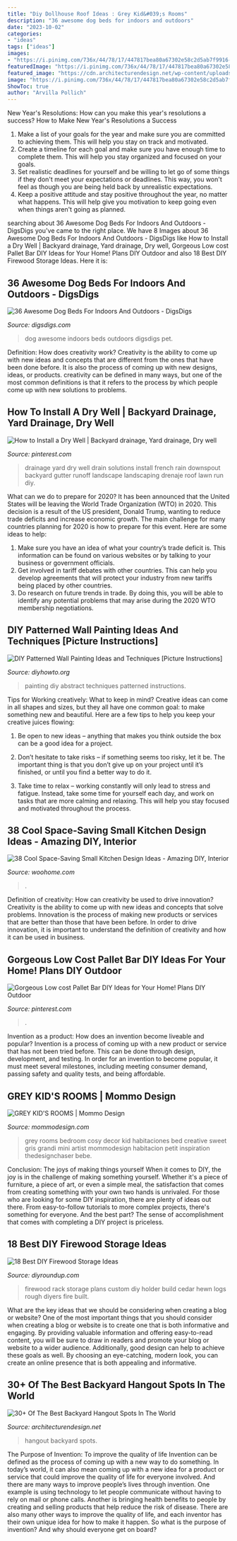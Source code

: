 ```yaml
---
title: "Diy Dollhouse Roof Ideas : Grey Kid&#039;s Rooms"
description: "36 awesome dog beds for indoors and outdoors"
date: "2023-10-02"
categories:
- "ideas"
tags: ["ideas"]
images:
- "https://i.pinimg.com/736x/44/78/17/447817bea80a67302e58c2d5ab7f9916--drainage-ideas-yard-drainage-solutions.jpg"
featuredImage: "https://i.pinimg.com/736x/44/78/17/447817bea80a67302e58c2d5ab7f9916--drainage-ideas-yard-drainage-solutions.jpg"
featured_image: "https://cdn.architecturendesign.net/wp-content/uploads/2015/02/AD-The-Best-Backyard-Hangout-Spots-In-The-World-07.jpg"
image: "https://i.pinimg.com/736x/44/78/17/447817bea80a67302e58c2d5ab7f9916--drainage-ideas-yard-drainage-solutions.jpg"
ShowToc: true
author: "Arvilla Pollich"
---
```



New Year's Resolutions: How can you make this year's resolutions a success?
How to Make New Year's Resolutions a Success
1. Make a list of your goals for the year and make sure you are committed to achieving them. This will help you stay on track and motivated.
2. Create a timeline for each goal and make sure you have enough time to complete them. This will help you stay organized and focused on your goals.
3. Set realistic deadlines for yourself and be willing to let go of some things if they don't meet your expectations or deadlines. This way, you won't feel as though you are being held back by unrealistic expectations.
4. Keep a positive attitude and stay positive throughout the year, no matter what happens. This will help give you motivation to keep going even when things aren't going as planned.

	

		
searching about 36 Awesome Dog Beds For Indoors And Outdoors - DigsDigs you've came to the right place. We have 8 Images about 36 Awesome Dog Beds For Indoors And Outdoors - DigsDigs like How to Install a Dry Well | Backyard drainage, Yard drainage, Dry well, Gorgeous Low cost Pallet Bar DIY Ideas for Your Home! Plans DIY Outdoor and also 18 Best DIY Firewood Storage Ideas. Here it is:
		
    
## 36 Awesome Dog Beds For Indoors And Outdoors - DigsDigs

<img loading=lazy src="http://www.digsdigs.com/photos/awesome-dog-beds-for-indoors-and-outdoors-12.jpg" onerror="this.onerror=null;this.src='https://tse3.mm.bing.net/th?id=OIP.OTNGHdmyPcxj0Jv3TfUoqAHaLH&amp;pid=15.1';" alt="36 Awesome Dog Beds For Indoors And Outdoors - DigsDigs">

_Source: digsdigs.com_

>dog awesome indoors beds outdoors digsdigs pet. 

	

Definition: How does creativity work?
Creativity is the ability to come up with new ideas and concepts that are different from the ones that have been done before. It is also the process of coming up with new designs, ideas, or products. creativity can be defined in many ways, but one of the most common definitions is that it refers to the process by which people come up with new solutions to problems.

    
## How To Install A Dry Well | Backyard Drainage, Yard Drainage, Dry Well

<img loading=lazy src="https://i.pinimg.com/736x/44/78/17/447817bea80a67302e58c2d5ab7f9916--drainage-ideas-yard-drainage-solutions.jpg" onerror="this.onerror=null;this.src='https://tse1.mm.bing.net/th?id=OIP.Yw95BupjOiU88pRxfsntlwHaLH&amp;pid=15.1';" alt="How to Install a Dry Well | Backyard drainage, Yard drainage, Dry well">

_Source: pinterest.com_

>drainage yard dry well drain solutions install french rain downspout backyard gutter runoff landscape landscaping drenaje roof lawn run diy. 

	

What can we do to prepare for 2020?
It has been announced that the United States will be leaving the World Trade Organization (WTO) in 2020. This decision is a result of the US president, Donald Trump, wanting to reduce trade deficits and increase economic growth. The main challenge for many countries planning for 2020 is how to prepare for this event. Here are some ideas to help: 
1. Make sure you have an idea of what your country’s trade deficit is. This information can be found on various websites or by talking to your business or government officials. 
2. Get involved in tariff debates with other countries. This can help you develop agreements that will protect your industry from new tariffs being placed by other countries. 
3. Do research on future trends in trade. By doing this, you will be able to identify any potential problems that may arise during the 2020 WTO membership negotiations.

    
## DIY Patterned Wall Painting Ideas And Techniques [Picture Instructions]

<img loading=lazy src="http://www.diyhowto.org/wp-content/uploads/DIY-Abstract-Wall-Painting-DIY-Wall-Painting-Ideas-Techniques-Tutorials-DIYHowto.jpg" onerror="this.onerror=null;this.src='https://tse1.mm.bing.net/th?id=OIP.qw1TXy-QcfslpGr6L20ETwHaJ8&amp;pid=15.1';" alt="DIY Patterned Wall Painting Ideas and Techniques [Picture Instructions]">

_Source: diyhowto.org_

>painting diy abstract techniques patterned instructions. 

	

Tips for Working creatively: What to keep in mind?
Creative ideas can come in all shapes and sizes, but they all have one common goal: to make something new and beautiful. Here are a few tips to help you keep your creative juices flowing:
1. Be open to new ideas – anything that makes you think outside the box can be a good idea for a project.

2. Don’t hesitate to take risks – if something seems too risky, let it be. The important thing is that you don’t give up on your project until it’s finished, or until you find a better way to do it.

3. Take time to relax – working constantly will only lead to stress and fatigue. Instead, take some time for yourself each day, and work on tasks that are more calming and relaxing. This will help you stay focused and motivated throughout the process.

    
## 38 Cool Space-Saving Small Kitchen Design Ideas - Amazing DIY, Interior

<img loading=lazy src="https://www.woohome.com/wp-content/uploads/2014/11/small-kitchen-design-10.jpg" onerror="this.onerror=null;this.src='https://tse1.mm.bing.net/th?id=OIP.sYzvUvaIxbUYGEXPxbkgRgHaJ4&amp;pid=15.1';" alt="38 Cool Space-Saving Small Kitchen Design Ideas - Amazing DIY, Interior">

_Source: woohome.com_

>. 

	

Definition of creativity: How can creativity be used to drive innovation?
Creativity is the ability to come up with new ideas and concepts that solve problems. Innovation is the process of making new products or services that are better than those that have been before. In order to drive innovation, it is important to understand the definition of creativity and how it can be used in business.

    
## Gorgeous Low Cost Pallet Bar DIY Ideas For Your Home! Plans DIY Outdoor

<img loading=lazy src="https://i.pinimg.com/736x/51/7a/43/517a433400beb94c2cd7024cf1e03eef.jpg" onerror="this.onerror=null;this.src='https://tse2.mm.bing.net/th?id=OIP.Ew8fK6ltKmvjXouh5_VRSwHaJ3&amp;pid=15.1';" alt="Gorgeous Low cost Pallet Bar DIY Ideas for Your Home! Plans DIY Outdoor">

_Source: pinterest.com_

>. 

	

Invention as a product: How does an invention become liveable and popular?
Invention is a process of coming up with a new product or service that has not been tried before. This can be done through design, development, and testing. In order for an invention to become popular, it must meet several milestones, including meeting consumer demand, passing safety and quality tests, and being affordable.

    
## GREY KID&#039;S ROOMS | Mommo Design

<img loading=lazy src="http://www.mommodesign.com/sites/default/files/styles/full_width/public/images/gallery/246/greygirlsroom.jpg?itok=pRwQjZzE" onerror="this.onerror=null;this.src='https://tse1.mm.bing.net/th?id=OIP.E1vU1uCMcrRNztSYj6AgnwHaLH&amp;pid=15.1';" alt="GREY KID&#039;S ROOMS | Mommo Design">

_Source: mommodesign.com_

>grey rooms bedroom cosy decor kid habitaciones bed creative sweet gris grandi mini artist mommodesign habitacion petit inspiration thedesignchaser bebe. 

	

Conclusion: The joys of making things yourself
When it comes to DIY, the joy is in the challenge of making something yourself. Whether it's a piece of furniture, a piece of art, or even a simple meal, the satisfaction that comes from creating something with your own two hands is unrivaled.
For those who are looking for some DIY inspiration, there are plenty of ideas out there. From easy-to-follow tutorials to more complex projects, there's something for everyone. And the best part? The sense of accomplishment that comes with completing a DIY project is priceless.

    
## 18 Best DIY Firewood Storage Ideas

<img loading=lazy src="http://diyroundup.com/wp-content/uploads/2016/12/Firewood-Rack-From-Rough-Hewn-Cedar-Logs.jpeg" onerror="this.onerror=null;this.src='https://tse1.mm.bing.net/th?id=OIP.tzAMA7mxvV9VV-_l9pNcfAHaJ4&amp;pid=15.1';" alt="18 Best DIY Firewood Storage Ideas">

_Source: diyroundup.com_

>firewood rack storage plans custom diy holder build cedar hewn logs rough diyers fire built. 

	

What are the key ideas that we should be considering when creating a blog or website?
One of the most important things that you should consider when creating a blog or website is to create one that is both informative and engaging. By providing valuable information and offering easy-to-read content, you will be sure to draw in readers and promote your blog or website to a wider audience. Additionally, good design can help to achieve these goals as well. By choosing an eye-catching, modern look, you can create an online presence that is both appealing and informative.

    
## 30+ Of The Best Backyard Hangout Spots In The World

<img loading=lazy src="https://cdn.architecturendesign.net/wp-content/uploads/2015/02/AD-The-Best-Backyard-Hangout-Spots-In-The-World-07.jpg" onerror="this.onerror=null;this.src='https://tse1.mm.bing.net/th?id=OIP.Cv3tcHmHtjYdo4nYNCaJWwHaHr&amp;pid=15.1';" alt="30+ Of The Best Backyard Hangout Spots In The World">

_Source: architecturendesign.net_

>hangout backyard spots. 

	

The Purpose of Invention: To improve the quality of life
Invention can be defined as the process of coming up with a new way to do something. In today’s world, it can also mean coming up with a new idea for a product or service that could improve the quality of life for everyone involved. And there are many ways to improve people’s lives through invention. One example is using technology to let people communicate without having to rely on mail or phone calls. Another is bringing health benefits to people by creating and selling products that help reduce the risk of disease. There are also many other ways to improve the quality of life, and each inventor has their own unique idea for how to make it happen. So what is the purpose of invention? And why should everyone get on board?

